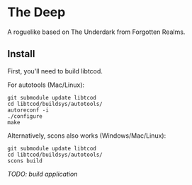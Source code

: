 # The Deep

A roguelike based on The Underdark from Forgotten Realms.

## Install

First, you'll need to build libtcod.

For autotools (Mac/Linux):

```
git submodule update libtcod
cd libtcod/buildsys/autotools/
autoreconf -i
./configure
make
```

Alternatively, scons also works (Windows/Mac/Linux):

```
git submodule update libtcod
cd libtcod/buildsys/autotools/
scons build
```

*TODO: build application*

